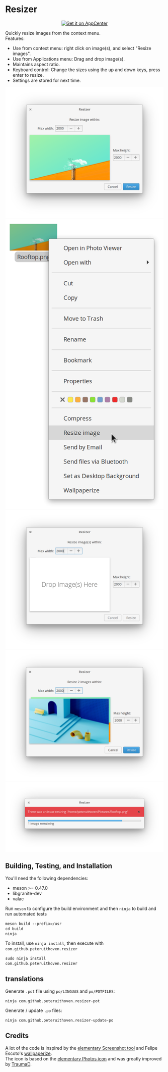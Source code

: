 # Resizer

<p align="center">
    <a href="https://appcenter.elementary.io/com.github.peteruithoven.resizer">
        <img src="https://appcenter.elementary.io/badge.svg" alt="Get it on AppCenter">
    </a>
</p>

Quickly resize images from the context menu.  
Features:
- Use from context menu: right click on image(s), and select "Resize images".
- Use from Applications menu: Drag and drop image(s).
- Maintains aspect ratio.
- Keyboard control: Change the sizes using the up and down keys, press enter to resize.
- Settings are stored for next time.

![Screenshot 1](screenshot.png)
![Screenshot 2](screenshot2.png)
![Screenshot 3](screenshot3.png)
![Screenshot 4](screenshot4.png)
![Screenshot 5](screenshot5.png)

## Building, Testing, and Installation

You'll need the following dependencies:

* meson >= 0.47.0
* libgranite-dev
* valac

Run `meson` to configure the build environment and then `ninja` to build and run automated tests

    meson build --prefix=/usr
    cd build
    ninja

To install, use `ninja install`, then execute with `com.github.peteruithoven.resizer`

    sudo ninja install
    com.github.peteruithoven.resizer

## translations
Generate `.pot` file using `po/LINGUAS` and `po/POTFILES`:

    ninja com.github.peteruithoven.resizer-pot

Generate / update `.po` files:

    ninja com.github.peteruithoven.resizer-update-po

## Credits

A lot of the code is inspired by the [elementary Screenshot tool](https://github.com/elementary/screenshot-tool) and Felipe Escoto's  [wallpaperize](https://github.com/Philip-Scott/wallpaperize).  
The icon is based on the [elementary Photos icon](https://github.com/elementary/icons/blob/master/apps/128/multimedia-photo-manager.svgs) and was greatly improved by [TraumaD](https://github.com/TraumaD).
